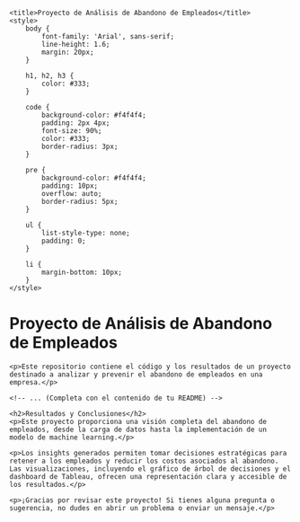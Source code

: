  
    <title>Proyecto de Análisis de Abandono de Empleados</title>
    <style>
        body {
            font-family: 'Arial', sans-serif;
            line-height: 1.6;
            margin: 20px;
        }

        h1, h2, h3 {
            color: #333;
        }

        code {
            background-color: #f4f4f4;
            padding: 2px 4px;
            font-size: 90%;
            color: #333;
            border-radius: 3px;
        }

        pre {
            background-color: #f4f4f4;
            padding: 10px;
            overflow: auto;
            border-radius: 5px;
        }

        ul {
            list-style-type: none;
            padding: 0;
        }

        li {
            margin-bottom: 10px;
        }
    </style>
</head>
<body>
    <h1>Proyecto de Análisis de Abandono de Empleados</h1>

    <p>Este repositorio contiene el código y los resultados de un proyecto destinado a analizar y prevenir el abandono de empleados en una empresa.</p>

    <!-- ... (Completa con el contenido de tu README) -->

    <h2>Resultados y Conclusiones</h2>
    <p>Este proyecto proporciona una visión completa del abandono de empleados, desde la carga de datos hasta la implementación de un modelo de machine learning.</p>

    <p>Los insights generados permiten tomar decisiones estratégicas para retener a los empleados y reducir los costos asociados al abandono. Las visualizaciones, incluyendo el gráfico de árbol de decisiones y el dashboard de Tableau, ofrecen una representación clara y accesible de los resultados.</p>

    <p>¡Gracias por revisar este proyecto! Si tienes alguna pregunta o sugerencia, no dudes en abrir un problema o enviar un mensaje.</p>
</body>
</html>
